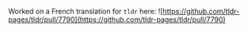 Worked on a French translation for `tldr` here: ![https://github.com/tldr-pages/tldr/pull/7790](https://github.com/tldr-pages/tldr/pull/7790)
